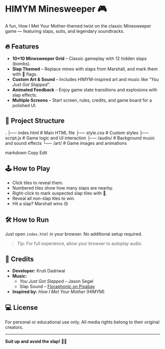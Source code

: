 # HIMYM Minesweeper 🎮

A fun, How I Met Your Mother-themed twist on the classic Minesweeper game — featuring slaps, suits, and legendary soundtracks.

## 🔥 Features

- **10×10 Minesweeper Grid** – Classic gameplay with 12 hidden slaps (bombs).
- **Slap Themed** – Replace mines with slaps from Marshall, and mark them with 🚩 flags.
- **Custom Art & Sound** – Includes HIMYM-inspired art and music like *“You Just Got Slapped”*.
- **Animated Feedback** – Enjoy game state transitions and explosions with slap effects.
- **Multiple Screens** – Start screen, rules, credits, and game board for a polished UI.

## 📁 Project Structure

.
├── index.html # Main HTML file
├── style.css # Custom styles
├── script.js # Game logic and UI interaction
├── /audio/ # Background music and sound effects
└── /art/ # Game images and animations

markdown
Copy
Edit

## 🕹️ How to Play

- Click tiles to reveal them.
- Numbered tiles show how many slaps are nearby.
- Right-click to mark suspected slap tiles with 🚩.
- Reveal all non-slap tiles to win.
- Hit a slap? Marshall wins 😢

## 🛠️ How to Run

Just open `index.html` in your browser. No additional setup required.

> Tip: For full experience, allow your browser to autoplay audio.

## 🙌 Credits

- **Developer:** Kruti Dadriwal
- **Music:**
  - *You Just Got Slapped* – Jason Segel
  - Slap Sound – [Floraphonic on Pixabay](https://pixabay.com/users/floraphonic-38928062/)
- **Inspired by:** *How I Met Your Mother* (HIMYM)

## 💻 License

For personal or educational use only. All media rights belong to their original creators.

---

**Suit up and avoid the slap! ✋🏻**